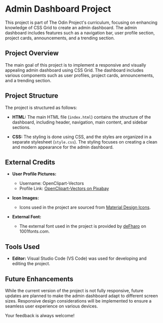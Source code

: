 # Admin Dashboard Project

This project is part of The Odin Project's curriculum, focusing on enhancing knowledge of CSS Grid to create an admin dashboard. The admin dashboard includes features such as a navigation bar, user profile section, project cards, announcements, and a trending section.

## Project Overview

The main goal of this project is to implement a responsive and visually appealing admin dashboard using CSS Grid. The dashboard includes various components such as user profiles, project cards, announcements, and a trending section.

## Project Structure

The project is structured as follows:

- **HTML:** The main HTML file (`index.html`) contains the structure of the dashboard, including header, navigation, main content, and sidebar sections.

- **CSS:** The styling is done using CSS, and the styles are organized in a separate stylesheet (`style.css`). The styling focuses on creating a clean and modern appearance for the admin dashboard.

## External Credits

- **User Profile Pictures:**
  - Username: OpenClipart-Vectors
  - Profile Link: [OpenClipart-Vectors on Pixabay](https://pixabay.com/users/openclipart-vectors-30363/)

- **Icon Images:**
  - Icons used in the project are sourced from [Material Design Icons](https://pictogrammers.com/library/mdi/).

- **External Font:**
  - The external font used in the project is provided by [deFharo](https://www.1001fonts.com/users/defharo/) on 1001fonts.com.

## Tools Used

- **Editor:** Visual Studio Code (VS Code) was used for developing and editing the project.

## Future Enhancements

While the current version of the project is not fully responsive, future updates are planned to make the admin dashboard adapt to different screen sizes. Responsive design considerations will be implemented to ensure a seamless user experience on various devices.

Your feedback is always welcome!

